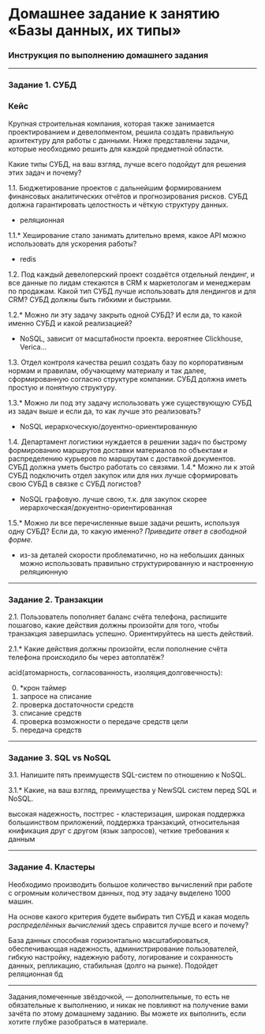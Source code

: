 # Домашнее задание к занятию «Базы данных, их типы»

### Инструкция по выполнению домашнего задания


---

### Задание 1. СУБД

### Кейс
Крупная строительная компания, которая также занимается проектированием и девелопментом, решила создать 
правильную архитектуру для работы с данными. Ниже представлены задачи, которые необходимо решить для
каждой предметной области. 

Какие типы СУБД, на ваш взгляд, лучше всего подойдут для решения этих задач и почему? 
 
1.1. Бюджетирование проектов с дальнейшим формированием финансовых аналитических отчётов и прогнозирования рисков.
СУБД должна гарантировать целостность и чёткую структуру данных.

- реляционная 

1.1.* Хеширование стало занимать длительно время, какое API можно использовать для ускорения работы? 

- redis

1.2. Под каждый девелоперский проект создаётся отдельный лендинг, и все данные по лидам стекаются в CRM к 
маркетологам и менеджерам по продажам. Какой тип СУБД лучше использовать для лендингов и для CRM? 
СУБД должны быть гибкими и быстрыми.

1.2.* Можно ли эту задачу закрыть одной СУБД? И если да, то какой именно СУБД и какой реализацией?

- NoSQL, зависит от масштабности проекта. вероятнее Clickhouse, Verica...

1.3. Отдел контроля качества решил создать базу по корпоративным нормам и правилам, обучающему материалу 
и так далее, сформированную согласно структуре компании. СУБД должна иметь простую и понятную структуру.

1.3.* Можно ли под эту задачу использовать уже существующую СУБД из задач выше и если да, то как лучше это 
реализовать?

- NoSQL иерархоческую/доуентно-ориентированную

1.4. Департамент логистики нуждается в решении задач по быстрому формированию маршрутов доставки материалов 
по объектам и распределению курьеров по маршрутам с доставкой документов. СУБД должна уметь быстро работать
со связями.
1.4.* Можно ли к этой СУБД подключить отдел закупок или для них лучше сформировать свою СУБД в связке с СУБД 
логистов?

- NoSQL графовую. лучше свою, т.к. для закупок скорее иерархоческая/докуентно-ориентированная

1.5.* Можно ли все перечисленные выше задачи решить, используя одну СУБД? Если да, то какую именно?
*Приведите ответ в свободной форме.*

- из-за деталей скорости проблематично, но на небольших данных можно использовать правильно структурированную и настроенную реляциюнную

---

### Задание 2. Транзакции

2.1. Пользователь пополняет баланс счёта телефона, распишите пошагово, какие действия должны произойти для того, чтобы 
транзакция завершилась успешно. Ориентируйтесь на шесть действий.

2.1.* Какие действия должны произойти, если пополнение счёта телефона происходило бы через автоплатёж?

acid(атомарность, согласованность, изоляция,долговечность):  
 
 0) *крон таймер
 1) запросе на списание
 2) проверка достаточности средств
 3) списание средств
 4) проверка возможности о передаче средств цели
 5) передача средств

---

### Задание 3. SQL vs NoSQL

3.1. Напишите пять преимуществ SQL-систем по отношению к NoSQL. 

3.1.* Какие, на ваш взгляд, преимущества у NewSQL систем перед SQL и NoSQL.


высокая надежность, постгрес - кластеризация, широкая поддержка большинством приложений, поддержка транзакций, относительная кнификация друг с другом (язык запросов), четкие требования к данным

---

### Задание 4. Кластеры

Необходимо производить большое количество вычислений при работе с огромным количеством данных, под эту задачу 
выделено 1000 машин. 

На основе какого критерия будете выбирать тип СУБД и какая модель *распределённых вычислений* 
здесь справится лучше всего и почему?

База данных способная горизонтально масштабироваться, обеспечивающая надежность, администрирование пользователей, гибкую настройку, надежную работу, логирование и сохранность данных, репликацию, стабильная (долго на рынке).
Подойдет реляционная бд

---

Задания,помеченные звёздочкой, — дополнительные, то есть не обязательные к выполнению, и никак не повлияют на получение вами зачёта по этому домашнему заданию. Вы можете их выполнить, если хотите глубже разобраться в материале.
